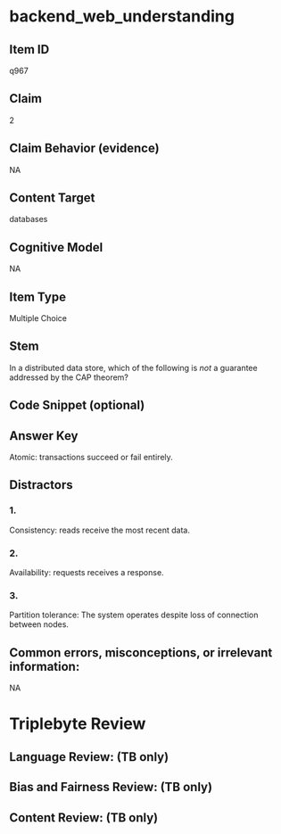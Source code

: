# backend_web_understanding

## Item ID
q967

## Claim
2

## Claim Behavior (evidence)
NA

## Content Target
databases

## Cognitive Model
NA

## Item Type
Multiple Choice

## Stem
In a distributed data store, which of the following is *not* a guarantee addressed by the CAP theorem?

## Code Snippet (optional)


## Answer Key
Atomic: transactions succeed or fail entirely.

## Distractors

### 1.
Consistency: reads receive the most recent data.

### 2.
Availability: requests receives a response.

### 3.
Partition tolerance: The system operates despite loss of connection between nodes.

## Common errors, misconceptions, or irrelevant information:
NA

# Triplebyte Review


## Language Review: (TB only)


## Bias and Fairness Review: (TB only)


## Content Review: (TB only)

